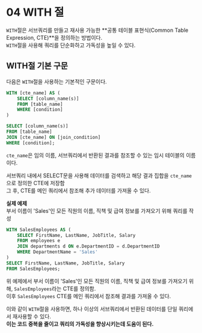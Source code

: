 # 04 WITH 절
`WITH`절은 서브쿼리를 만들고 재사용 가능한 **공통 테이블 표현식(Common Table Expression, CTE)**을 정의하는 방법이다.    
`WITH`절을 사용해 쿼리를 단순화하고 가독성을 높일 수 있다.

## WITH절 기본 구문
다음은 `WITH`절을 사용하는 기본적인 구문이다.
```sql
WITH [cte_name] AS (
    SELECT [column_name(s)]
    FROM [table_name]
    WHERE [condition]
)

SELECT [column_name(s)]
FROM [table_name]
JOIN [cte_name] ON [join_condition]
WHERE [condition];
```

`cte_name`은 임의 이름, 서브쿼리에서 반환된 결과를 참조할 수 있는 임시 테이블의 이름이다.

서브쿼리 내에서 SELECT문을 사용해 데이터를 검색하고 해당 결과 집합을 `cte_name`으로 정의한 CTE에 저장함    
그 후, CTE를 메인 쿼리에서 참조해 추가 데이터를 가져올 수 있다.

**실제 예제**    
부서 이름이 'Sales'인 모든 직원의 이름, 직책 및 급여 정보를 가져오기 위해 쿼리를 작성   
```sql
WITH SalesEmployees AS (
    SELECT FirstName, LastName, JobTitle, Salary
    FROM employees e
    JOIN departments d ON e.DepartmentID = d.DepartmentID
    WHERE DepartmentName = 'Sales'
)
SELECT FirstName, LastName, JobTitle, Salary
FROM SalesEmployees;
```

위 예제에서 부서 이름이 'Sales'인 모든 직원의 이름, 직책 및 급여 정보를 가져오기 위해, `SalesEmployees`라는 CTE를 정의함.   
이후 `SalesEmployees` CTE를 메인 쿼리에서 참조해 결과를 가져올 수 있다.

이와 같이 `WITH`절을 사용하면, 하나 이상의 서브쿼리에서 반환된 데이터를 단일 쿼리에서 재사용할 수 있다.    
**이는 코드 중복을 줄이고 쿼리의 가독성을 향상시키는데 도움이 된다.**